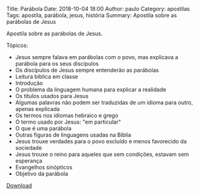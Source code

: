 Title: Parábola
Date: 2018-10-04 18:00
Author: paulo
Category: apostilas
Tags: apostila, parábola, jesus, história
Summary: Apostila sobre as parábolas de Jesus

Apostila sobre as parábolas de Jesus.

Tópicos:

- Jesus sempre falava em parábolas com o povo, mas explicava a parábola para os seus discípulos
- Os discípulos de Jesus sempre entenderão as parábolas
- Leitura bíblica em classe
- Introdução
- O problema da linguagem humana para explicar a realidade
- Os títulos usados para Jesus
- Algumas palavras não podem ser traduzidas de um idioma para outro, apenas explicada
- Os termos nos idiomas hebraico e grego
- O termo usado por Jesus: "em particular"
- O que é uma parábola
- Outras figuras de linguagens usadas na Bíblia
- Jesus trouxe verdades para o povo excluído e menos favorecido da sociedade
- Jesus trouxe o reino para aqueles que sem condições, estavam sem esperança
- Evangelhos sinópticos
- Objetivo da parábola


[Download](https://www.dropbox.com/s/lg16y00swcawj9d/Par%C3%A1bola.pdf?dl=1)